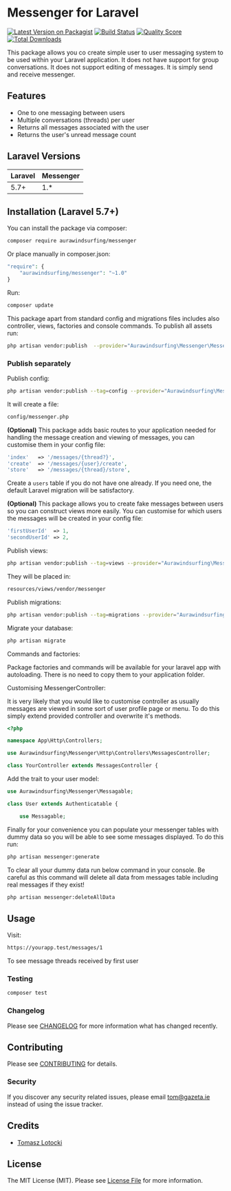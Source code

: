 # Messenger for Laravel

[![Latest Version on Packagist](https://img.shields.io/packagist/v/aurawindsurfing/messenger.svg?style=flat-square)](https://packagist.org/packages/aurawindsurfing/messenger)
[![Build Status](https://img.shields.io/travis/aurawindsurfing/messenger/master.svg?style=flat-square)](https://travis-ci.org/aurawindsurfing/messenger)
[![Quality Score](https://img.shields.io/scrutinizer/g/aurawindsurfing/messenger.svg?style=flat-square)](https://scrutinizer-ci.com/g/aurawindsurfing/messenger)
[![Total Downloads](https://img.shields.io/packagist/dt/aurawindsurfing/messenger.svg?style=flat-square)](https://packagist.org/packages/aurawindsurfing/messenger)

This package allows you co create simple user to user messaging system to be used within your Laravel application. It does not have support for group conversations. It does not support editing of messages. It is simply send and receive messenger.



## Features
* One to one messaging between users
* Multiple conversations (threads) per user
* Returns all messages associated with the user
* Returns the user's unread message count


## Laravel Versions

Laravel | Messenger
--- | ---
5.7+ | 1.*

## Installation (Laravel 5.7+)

You can install the package via composer:

```bash
composer require aurawindsurfing/messenger
```

Or place manually in composer.json:

```php
"require": {
    "aurawindsurfing/messenger": "~1.0"
}
```

Run:

```bash
composer update
```

This package apart from standard config and migrations files includes also controller, views, factories and console commands. To publish all assets run:
```bash
php artisan vendor:publish  --provider="Aurawindsurfing\Messenger\MessengerServiceProvider"
```

### Publish separately

Publish config:

```bash
php artisan vendor:publish --tag=config --provider="Aurawindsurfing\Messenger\MessengerServiceProvider"
```
It will create a file:
```bash
config/messenger.php
```

**(Optional)** This package adds basic routes to your application needed for handling the message creation and viewing of messages, you can customise them in your config file:

```php
'index'   => '/messages/{thread?}',
'create'  => '/messages/{user}/create',
'store'   => '/messages/{thread}/store',
```

Create a `users` table if you do not have one already. If you need one, the default Laravel migration will be satisfactory.

**(Optional)** This package allows you to create fake messages between users so you can construct views more easily. You can customise for which users the messages will be created in your config file:

```php
'firstUserId'  => 1,
'secondUserId' => 2,
```

Publish views:

```bash
php artisan vendor:publish --tag=views --provider="Aurawindsurfing\Messenger\MessengerServiceProvider"
```

They will be placed in:
```bash
resources/views/vendor/messenger
```
    
Publish migrations:

```bash
php artisan vendor:publish --tag=migrations --provider="Aurawindsurfing\Messenger\MessengerServiceProvider" 
```

Migrate your database:

```bash
php artisan migrate
```

Commands and factories:

Package factories and commands will be available for your laravel app with autoloading. There is no need to copy them to your application folder.

Customising MessengerController:

It is very likely that you would like to customise controller as usually messages are viewed in some sort of user profile page or menu.
To do this simply extend provided controller and overwrite it's methods.

```php
<?php

namespace App\Http\Controllers;

use Aurawindsurfing\Messenger\Http\Controllers\MessagesController;

class YourController extends MessagesController {
```

Add the trait to your user model:

```php
use Aurawindsurfing\Messenger\Messagable;

class User extends Authenticatable {

    use Messagable;

```

Finally for your convenience you can populate your messenger tables with dummy data so you will be able to see some messages displayed. To do this run:
```bash
php artisan messenger:generate
```
To clear all your dummy data run below command in your console. Be careful as this command will delete all data from messages table including real messages if they exist!
```bash
php artisan messenger:deleteAllData
```



## Usage

Visit:

```bash
https://yourapp.test/messages/1
```
To see message threads received by first user

### Testing

``` bash
composer test
```

### Changelog

Please see [CHANGELOG](CHANGELOG.md) for more information what has changed recently.

## Contributing

Please see [CONTRIBUTING](CONTRIBUTING.md) for details.

### Security

If you discover any security related issues, please email tom@gazeta.ie instead of using the issue tracker.

## Credits

- [Tomasz Lotocki](https://github.com/aurawindsurfing)

## License

The MIT License (MIT). Please see [License File](LICENSE.md) for more information.
